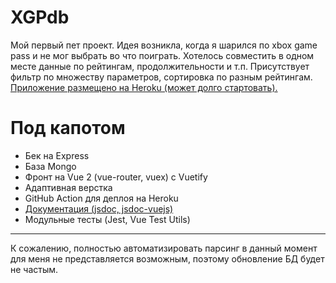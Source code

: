 # XGPdb

Мой первый пет проект. Идея возникла, когда я шарился по xbox game pass и не мог выбрать во что поиграть. Хотелось совместить в одном месте данные по рейтингам, продолжительности и т.п. Присутствует фильтр по множеству параметров, сортировка по разным рейтингам.<br />
[Приложение размещено на Heroku (может долго стартовать).](https://xgpdb.herokuapp.com/)

# Под капотом

- Бек на Express
- База Mongo
- Фронт на Vue 2 (vue-router, vuex) с Vuetify
- Адаптивная верстка
- GitHub Action для деплоя на Heroku
- [Документация (jsdoc, jsdoc-vuejs)](https://xgpdb-docs.herokuapp.com/)
- Модульные тесты (Jest, Vue Test Utils)
---
К сожалению, полностью автоматизировать парсинг в данный момент для меня не представляется возможным, поэтому обновление БД будет не частым.
